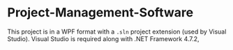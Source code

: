# Project-Management-Software

This project is in a WPF format with a `.sln` project extension (used by Visual Studio). Visual Studio is required along with .NET Framework 4.7.2,
